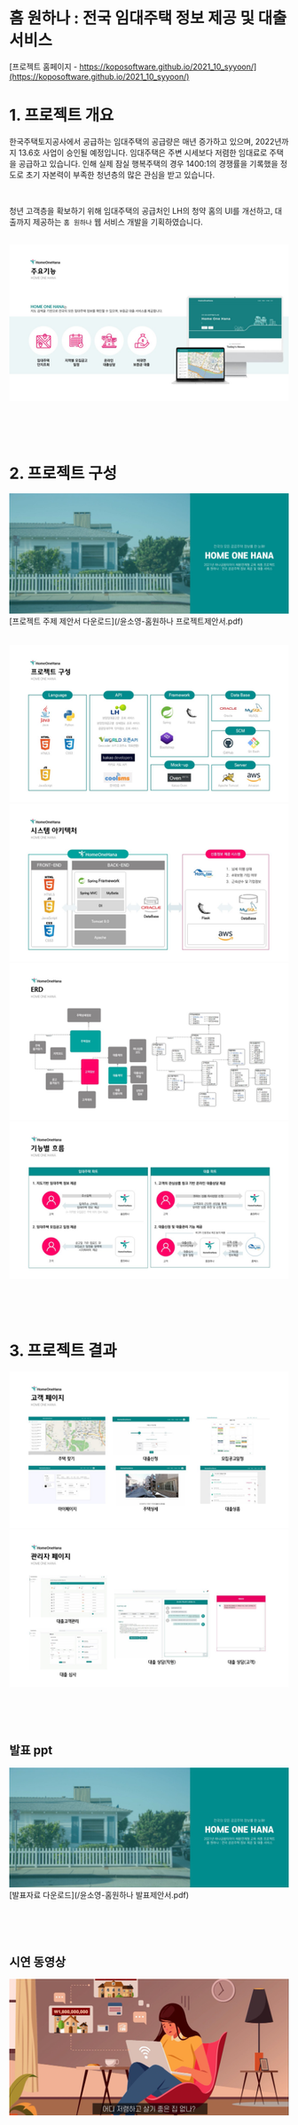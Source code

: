 # 홈 원하나 : 전국 임대주택 정보 제공 및 대출 서비스

[프로젝트 홈페이지 - https://koposoftware.github.io/2021_10_syyoon/](https://koposoftware.github.io/2021_10_syyoon/)

# 1. 프로젝트 개요

한국주택토지공사에서 공급하는 임대주택의 공급량은 매년 증가하고 있으며, 2022년까지 13.6호 사업이 승인될 예정입니다. 임대주택은 주변 시세보다 저렴한 임대료로 주택을 공급하고 있습니다. 인해 실제 잠실 행복주택의 경우 1400:1의 경쟁률을 기록했을 정도로 초기 자본력이 부족한 청년층의 많은 관심을 받고 있습니다. 

<br>

청년 고객층을 확보하기 위해 임대주택의 공급처인 LH의 청약 홈의 UI를 개선하고, 대출까지 제공하는 `홈 원하나` 웹 서비스 개발을 기획하였습니다.
<br><br>

<img src="imgs/주요기능.jpg"/><br>

<br><br><br>

# 2. 프로젝트 구성

   <img src="pptimg.JPG"/>[프로젝트 주제 제안서 다운로드](/윤소영-홈원하나 프로젝트제안서.pdf)<br><br><br>
   <img src="imgs/project01.jpg"/><br>
   <img src="imgs/project02.jpg"/><br>
   <img src="imgs/project03.jpg"/><br>
   <img src="imgs/project04.jpg"/><br>
   
 <br><br><br>
 
# 3. 프로젝트 결과
   <img src="imgs/project-result02.jpg"/><br>
   <img src="imgs/project-result01.jpg"/><br>

<br><br><br>

## 발표 ppt 
   <img src="pptimg.JPG"/>[발표자료 다운로드](/윤소영-홈원하나 발표제안서.pdf)<br>

<br><br><br>

## 시연 동영상 
   <a target="_blank" rel="noopener noreferrer" href="https://www.youtube.com/embed/Dnisi_sosFI">
   <img src="imgs/videoimg.JPG" style="width:800px;">
   </a>

<br><br><br>

# 5. 본인 소개
| 항목 | 내용 ||
|:---:|:---:|:---|
| **이름** |윤소영| ![syyoon](imgs/syyoon.jpg) |
| **연락처** | soyo1228@naver.com| [깃블로그](https://yoon-ddo.github.io/) |
| **skill set** || Frontend - HTML, CSS, Javascript |
||| Backend - Java, Python |
||| DataBase - Oracle |
| **자격증** | 2021.06 | 정보처리기사 ( 한국산업인력공단 ) |
|| 2020.06 | SQLD ( 한국데이터산업진흥원 ) |
|| 2020.07 | ADsP ( 한국데이터산업진흥원 ) |
| **수상** | 2020.08 ~ 2020.09 | BIG CONTEST Innovation 분야 코로나 시대의 언택트 소통 클래스 Kids Social Connector(본선진출) |
|| 2020.07 ~ 2020.08 | 비정형데이터를 이용한<br>스타트업 투자예측(최우수상) |
|| 2020.02 ~ 2020.02 | 소셜데이터를 활용한 음식 트랜드 분석(금상) |
| **교육이력** | 2021.03 ~ 2021.12 | 하나금융티아이 채용전환형 교육 1200시간( 한국폴리텍대학교 광명융합기술교육원 - 데이터분석과 ) |
|| 2020.04 ~ 2020.08 | 실시간 빅데이터 분석 및 시각 인지 시스템 개발자 양성과정 840시간( 한국소프트웨어산업협회 ) |
|| 2019.12 ~ 2020.02 | 청년취업아카데미 핀테크_빅데이터 금융 사이언티스트 양성과정 500시간( 아시아경제 ) |
| **이력** |  2020.09 ~ 2020.12 | [서초구청 도심 혼잡 버드아이뷰 이미지 데이터 구축 사업](https://aihub.or.kr/aidata/30750) 계약직 (나무플래닛) |


<br><br><br><br><br><br>


